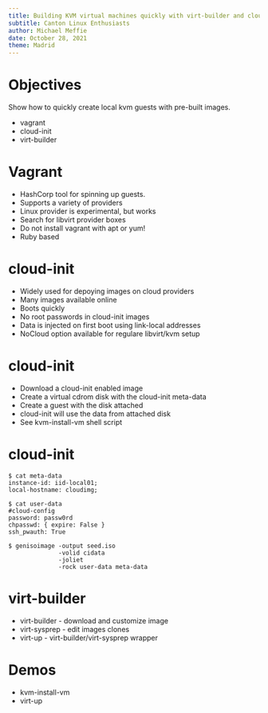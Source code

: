 ```yaml
---
title: Building KVM virtual machines quickly with virt-builder and cloud-init
subtitle: Canton Linux Enthusiasts
author: Michael Meffie
date: October 28, 2021
theme: Madrid
---
```


# Objectives

Show how to quickly create local kvm guests with pre-built images.

* vagrant
* cloud-init
* virt-builder

# Vagrant

* HashCorp tool for spinning up guests.
* Supports a variety of providers
* Linux provider is experimental, but works
* Search for libvirt provider boxes
* Do not install vagrant with apt or yum!
* Ruby based

# cloud-init

* Widely used for depoying images on cloud providers
* Many images available online
* Boots quickly
* No root passwords in cloud-init images
* Data is injected on first boot using link-local addresses
* NoCloud option available for regulare libvirt/kvm setup

# cloud-init

* Download a cloud-init enabled image
* Create a virtual cdrom disk with the cloud-init meta-data
* Create a guest with the disk attached
* cloud-init will use the data from attached disk
* See kvm-install-vm shell script

# cloud-init

    $ cat meta-data
    instance-id: iid-local01;
    local-hostname: cloudimg;

    $ cat user-data
    #cloud-config
    password: passw0rd
    chpasswd: { expire: False }
    ssh_pwauth: True

    $ genisoimage -output seed.iso
                  -volid cidata
                  -joliet
                  -rock user-data meta-data


# virt-builder

* virt-builder - download and customize image
* virt-sysprep - edit images clones
* virt-up - virt-builder/virt-sysprep wrapper

# Demos

* kvm-install-vm
* virt-up
